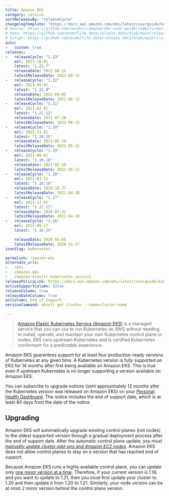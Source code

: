```yaml
---
title: Amazon EKS
category: service
sortReleasesBy: "releaseCycle"
changelogTemplate: "https://docs.aws.amazon.com/eks/latest/userguide/kubernetes-versions.html#kubernetes-__RELEASE_CYCLE__"
# Source: https://github.com/awsdocs/amazon-eks-user-guide/commits/master/doc_source/kubernetes-versions.md as source
# Data: https://github.com/endoflife-date/release-data/blob/main/releases/eks.json
# Script: https://github.com/endoflife-date/release-data/blob/main/src/eks.py
auto:
-   custom: true
releases:
-   releaseCycle: "1.23"
    eol: 2023-10-01
    latest: "1.23.7"
    releaseDate: 2022-08-12
    latestReleaseDate: 2022-08-12
-   releaseCycle: "1.22"
    eol: 2023-05-01
    latest: "1.22.9"
    releaseDate: 2022-04-05
    latestReleaseDate: 2022-06-13
-   releaseCycle: "1.21"
    eol: 2023-02-01
    latest: "1.21.12"
    releaseDate: 2021-07-20
    latestReleaseDate: 2022-06-13
-   releaseCycle: "1.20"
    eol: 2022-11-01
    latest: "1.20.15"
    releaseDate: 2021-05-19
    latestReleaseDate: 2022-05-11
-   releaseCycle: "1.19"
    eol: 2022-08-01
    latest: "1.19.16"
    releaseDate: 2021-02-20
    latestReleaseDate: 2022-05-11
-   releaseCycle: "1.18"
    eol: 2022-03-31
    latest: "1.18.16"
    releaseDate: 2020-10-27
    latestReleaseDate: 2021-04-28
-   releaseCycle: "1.17"
    eol: 2021-11-02
    latest: "1.17.17"
    releaseDate: 2020-07-31
    latestReleaseDate: 2021-04-28
-   releaseCycle: "1.16"
    eol: 2021-09-27
    latest: "1.16.15"

    releaseDate: 2020-05-05
    latestReleaseDate: 2020-11-27
iconSlug: kubernetes

permalink: /amazon-eks
alternate_urls:
-   /eks
-   /amazon-eks
-   /amazon-elastic-kubernetes-service
releasePolicyLink: https://docs.aws.amazon.com/eks/latest/userguide/kubernetes-versions.html
activeSupportColumn: false
releaseColumn: true
releaseDateColumn: true
eolColumn: End of Support
versionCommand: eksctl get cluster --name=cluster-name

---
```


> [Amazon Elastic Kubernetes Service (Amazon EKS)](https://aws.amazon.com/eks/) is a managed service that you can use to run Kubernetes on AWS without needing to install, operate, and maintain your own Kubernetes control plane or nodes. EKS runs upstream Kubernetes and is certified Kubernetes conformant for a predictable experience.

Amazon EKS guarantees support for at least four production-ready versions of Kubernetes at any given time. A Kubernetes version is fully supported on EKS for 14 months after first being available on Amazon EKS. This is true even if upstream Kubernetes is no longer supporting a version available on Amazon EKS.

You can subscribe to upgrade notices (sent approximately 12 months after the Kubernetes version was released on Amazon EKS) on your [Personal Health Dashboard](https://aws.amazon.com/premiumsupport/technology/personal-health-dashboard/). The notice includes the end of support date, which is at least 60 days from the date of the notice.

## Upgrading

Amazon EKS will automatically upgrade existing control planes (not nodes) to the oldest supported version through a gradual deployment process after the end of support date. After the automatic control plane update, you _must [manually update cluster add-ons and Amazon EC2 nodes][upgrade]_. Amazon EKS does not allow control planes to stay on a version that has reached end of support.

Because Amazon EKS runs a highly available control plane, you can update only [one minor version at a time][skew]. Therefore, if your current version is 1.19, and you want to update to 1.21, then you must first update your cluster to 1.20 and then update it from 1.20 to 1.21. Similarly, your node version can be at most 2 minor version behind the control plane version.

[upgrade]: https://docs.aws.amazon.com/eks/latest/userguide/update-cluster.html#update-existing-cluster
[skew]: https://kubernetes.io/docs/setup/version-skew-policy/#kube-apiserver
